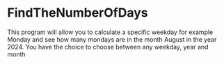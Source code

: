 # FindTheNumberOfDays

This program will allow you to calculate a specific weekday for example Monday and see how many mondays are in the month August in the year 2024.
You have the choice to choose between any weekday, year and month
